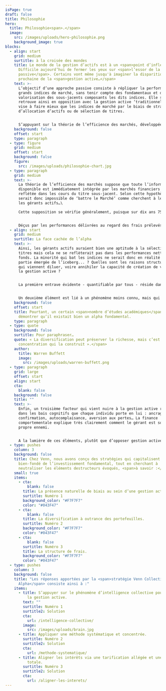 ```yaml
---
isPage: true
draft: false
title: Philosophie
hero:
  title: Philosophie<span>.</span>
  image:
    src: /images/uploads/hero-philosophie.png
    background_image: true
blocks:
  - align: start
    grid: medium
    surtitle: à la croisée des mondes
    title: Le monde de la gestion d’actifs est à un <span>point d’inflexion</span>.
      Difficile aujourd’hui de fermer les yeux sur <span>l’essor de la gestion
      passive</span>. Certains vont même jusqu'à imaginer la disparition
      prochaine de la <span>gestion active…</span>
    text: >-
      L’objectif d’une approche passive consiste à répliquer la performance des
      grands indices de marché, sans tenir compte des fondamentaux et de la
      valorisation des sous-jacents composants les dits indices. Elle se
      retrouve ainsi en opposition avec la gestion active ‘traditionnelle’ qui
      vise à faire mieux que les indices de marché par le biais de stratégies
      d’allocation d’actifs ou de sélection de titres.


      S’appuyant sur la théorie de l’efficience des marchés, développée dans les années 70 par l’économiste E. Fama et sur les travaux de J. Bogle, fondateur de Vanguard, la gestion passive gagne des parts de marchés depuis près de vingt ans, au point que les encours s’y rattachant représentent désormais la majorité du secteur.
    background: false
    offset: start
    type: paragraph
  - type: figure
    grid: medium
    offset: start
    background: false
    figure:
      src: /images/uploads/philosophie-chart.jpg
  - type: paragraph
    grid: medium
    text: >-
      La théorie de l’efficience des marchés suppose que toute l’information
      disponible est immédiatement intégrée par les marchés financiers et
      reflétée dans les cours du titre sous-jacent. Selon cette hypothèse, il
      serait donc impossible de ‘battre le Marché’ comme cherchent à le faire
      les gérants actifs…\

      Cette supposition se vérifie généralement, puisque sur dix ans 75% à 90% des gérants actifs sous-performent leurs indices de référence.


      Déçus par les performances délivrées au regard des frais prélevés, les investisseurs se sont détournés de la gestion active et c’est ainsi que peu à peu la gestion passive s’est imposée au sein du paysage de l’offre d’épargne.
  - align: start
    grid: medium
    surtitle: La face cachée de l’alpha
    text: >-
      Ainsi, les gérants actifs auraient bien une aptitude à la sélection de
      titres mais cela ne se reflèterait pas dans les performances nettes des
      fonds. La minorité qui bat les indices ne serait donc en réalité que la
      partie émergée de l’iceberg... ? Quelles sont les raisons structurelles
      qui viennent diluer, voire annihiler la capacité de création de valeur de
      la gestion active ? 


      La première entrave évidente - quantifiable par tous - réside dans les frais de gestion, parfois prohibitifs, qui viennent naturellement ronger la surperformance générée par ces gérants de portefeuille. 


      Un deuxième élément est lié à un phénomène moins connu, mais qui peut être également très néfaste : la diversification à outrance des portefeuilles... Les américains surnomment ce phénomène la deworstification (traduction approximative : « dispersification »). Il s’explique par plusieurs facteurs de pression externes ou internes :  la réglementation ; le gérant qui souhaite limiter sa singularité face aux concurrents, aux indices de marché, pilotant ainsi son risque de ‘carrière’ ; le contrôle des risques qui imposent des limites de tracking-error…  Or il est démontré que l’idée incrémentale est souvent moins bonne, venant ainsi diluer l’alpha des plus fortes convictions.
    background: false
    offset: start
    title: Pourtant, un certain <span>nombre d’études académiques</span> sont venues
      démontrer qu’il existait bien un alpha fondamental.
    type: paragraph
  - type: quote
    background: false
    surtitle: Pour paraphraser…
    quote: « La diversification peut préserver la richesse, mais c’est <span>la
      concentration qui la construit ».</span>
    author:
      title: Warren Buffett
      image:
        src: /images/uploads/warren-buffett.png
  - type: paragraph
    grid: large
    offset: start
    align: start
    cta:
      blank: false
    background: false
    title: ""
    text: >-
      Enfin, un troisième facteur qui vient nuire à la gestion active réside
      dans les bais cognitifs que chaque individu porte en lui : ancrage,
      confirmation, autocomplaisance, aversion aux pertes… La finance
      comportementale explique très clairement comment le gérant est souvent son
      propre ennemi.


      A la lumière de ces éléments, plutôt que d’opposer gestion active et gestion passive, une troisième voie peut-elle être envisagée ?
  - type: pushes
    column: 3
    background: false
    title: Chez Venn, nous avons conçu des stratégies qui capitalisent sur le
      bien-fondé de l’investissement fondamental, tout en cherchant à
      neutraliser les éléments destructeurs évoqués, <span>à savoir :</span>
    small: true
    items:
      - cta:
          blank: false
        title: La présence naturelle de biais au sein d’une gestion active.
        surtitle: Numéro 1
        background_color: "#F7F7F7"
        color: "#043F47"
      - cta:
          blank: false
        title: La diversification à outrance des portefeuilles.
        surtitle: Numéro 2
        background_color: "#F7F7F7"
        color: "#043F47"
      - cta:
          blank: false
        surtitle: Numéro 3
        title: La structure de frais.
        background_color: "#F7F7F7"
        color: "#043F47"
  - type: pushes
    column: 3
    background: false
    title: "Les réponses apportées par la <span>stratégie Venn Collective
      Alpha</span> consiste ainsi à :"
    items:
      - title: S’appuyer sur le phénomène d’intelligence collective pour « débiaiser »
          la gestion active.
        text: ""
        surtitle: Numéro 1
        surtitle2: Solution
        cta:
          url: /intelligence-collective/
        image:
          src: /images/uploads/brain.jpg
      - title: Appliquer une méthode systématique et concentrée.
        surtitle: Numéro 2
        surtitle2: Solution
        cta:
          url: /methode-systematique/
      - title: Aligner les intérêts via une tarification allégée et une transparence
          totale.
        surtitle: Numéro 3
        surtitle2: Solution
        cta:
          url: /aligner-les-interets/
---
```

